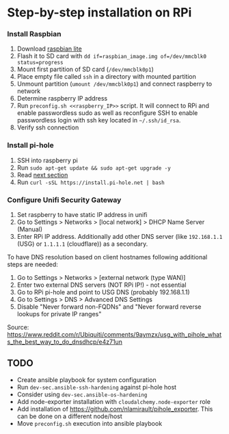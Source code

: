 # Step-by-step installation on RPi

### Install Raspbian

1. Download [raspbian lite](https://www.raspberrypi.org/downloads/raspbian/)
2. Flash it to SD card with `dd if=raspbian_image.img of=/dev/mmcblk0 status=progress`
3. Mount first partition of SD card (`/dev/mmcblk0p1`)
4. Place empty file called `ssh` in a directory with mounted partition
5. Unmount partition (`umount /dev/mmcblk0p1`) and connect raspberry to network
6. Determine raspberry IP address
7. Run `preconfig.sh <<raspberry_IP>>` script. It will connect to RPi and enable passwordless sudo as well as 
reconfigure SSH to enable passwordless login with ssh key located in `~/.ssh/id_rsa`.
8. Verify ssh connection

### Install pi-hole

1. SSH into raspberry pi
2. Run `sudo apt-get update && sudo apt-get upgrade -y`
3. Read [next section](#configure-unifi-security-gateway)
4. Run `curl -sSL https://install.pi-hole.net | bash`

### Configure Unifi Security Gateway
1. Set raspberry to have static IP address in unifi
2. Go to Settings > Networks > [local network] > DHCP Name Server (Manual)
3. Enter RPi IP address. Additionally add other DNS server (like `192.168.1.1` (USG) or `1.1.1.1` (cloudflare)) as
a secondary.

To have DNS resolution based on client hostnames following additional steps are needed:
1. Go to Settings > Networks > [external network (type WAN)]
2. Enter two external DNS servers (NOT RPi IP!) - not essential
3. Go to RPi pi-hole and point to USG DNS (probably 192.168.1.1)
4. Go to Settings > DNS > Advanced DNS Settings
5. Disable "Never forward non-FQDNs" and "Never forward reverse lookups for private IP ranges"

Source: https://www.reddit.com/r/Ubiquiti/comments/9aymzx/usg_with_pihole_whats_the_best_way_to_do_dnsdhcp/e4z71un

## TODO

- Create ansible playbook for system configuration
- Run `dev-sec.ansible-ssh-hardening` against pi-hole host
- Consider using `dev-sec.ansible-os-hardening`
- Add node-exporter installation with `cloudalchemy.node-exporter` role
- Add installation of https://github.com/nlamirault/pihole_exporter. This can be done on a different node/host
- Move `preconfig.sh` execution into ansible playbook

